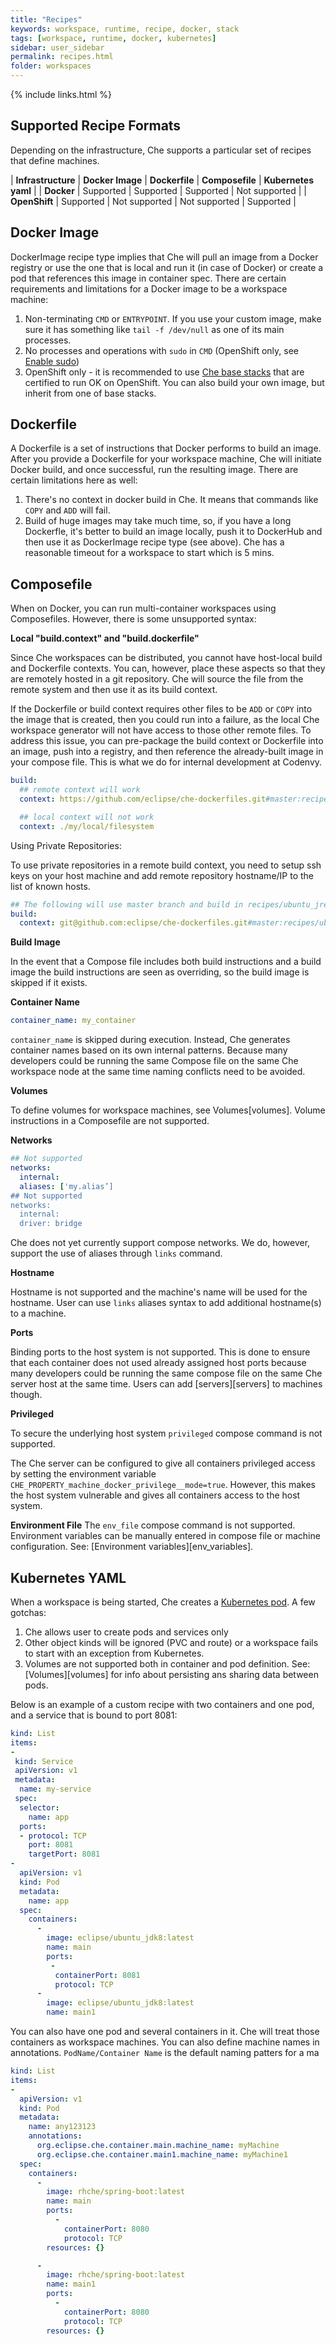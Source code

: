```yaml
---
title: "Recipes"
keywords: workspace, runtime, recipe, docker, stack
tags: [workspace, runtime, docker, kubernetes]
sidebar: user_sidebar
permalink: recipes.html
folder: workspaces
---
```


{% include links.html %}

## Supported Recipe Formats

Depending on the infrastructure, Che supports a particular set of recipes that define machines.

| **Infrastructure**     | **Docker Image**  | **Dockerfile**     | **Composefile**   | **Kubernetes yaml** |
| **Docker**             | Supported         | Supported          | Supported         | Not supported       |
| **OpenShift**          | Supported         | Not supported      | Not supported     | Supported           |

## Docker Image

DockerImage recipe type implies that Che will pull an image from a Docker registry or use the one that is local and run it (in case of Docker) or create a pod that references this image in container spec. There are certain requirements and limitations for a Docker image to be a workspace machine:

1. Non-terminating `CMD` or `ENTRYPOINT`. If you use your custom image, make sure it has something like `tail -f /dev/null` as one of its main processes.
2. No processes and operations with `sudo` in `CMD` (OpenShift only, see [Enable sudo](openshift-cnfig#enable-ssh-and-sudo))
3. OpenShift only - it is recommended to use [Che base stacks](https://github.com/eclipse/che-dockerfiles/tree/master/recipes/stack-base) that are certified to run OK on OpenShift. You can also build your own image, but inherit from one of base stacks.

## Dockerfile

A Dockerfile is a set of instructions that Docker performs to build an image. After you provide a Dockerfile for your workspace machine, Che will initiate Docker build, and once successful, run the resulting image. There are certain limitations here as well:

1. There's no context in docker build in Che. It means that commands like `COPY` and `ADD` will fail.
2. Build of huge images may take much time, so, if you have a long Dockerfle, it's better to build an image locally, push it to DockerHub and then use it as DockerImage recipe type (see above). Che has a reasonable timeout for a workspace to start which is 5 mins.

## Composefile

When on Docker, you can run multi-container workspaces using Composefiles. However, there is some unsupported syntax:

**Local "build.context" and "build.dockerfile"**

Since Che workspaces can be distributed, you cannot have host-local build and Dockerfile contexts. You can, however, place these aspects so that they are remotely hosted in a git repository. Che will source the file from the remote system and then use it as its build context.

If the Dockerfile or build context requires other files to be `ADD` or `COPY` into the image that is created, then you could run into a failure, as the local Che workspace generator will not have access to those other remote files. To address this issue, you can pre-package the build context or Dockerfile into an image, push into a registry, and then reference the already-built image in your compose file. This is what we do for internal development at Codenvy.

```yaml  
build:
  ## remote context will work
  context: https://github.com/eclipse/che-dockerfiles.git#master:recipes/stack-base/ubuntu

  ## local context will not work
  context: ./my/local/filesystem
```

Using Private Repositories:

To use private repositories in a remote build context, you need to setup ssh keys on your host machine and add remote repository hostname/IP to the list of known hosts.

```yaml  
## The following will use master branch and build in recipes/ubuntu_jre folder
build:
  context: git@github.com:eclipse/che-dockerfiles.git#master:recipes/ubuntu_jre
```

**Build Image**

In the event that a Compose file includes both build instructions and a build image the build instructions are seen as overriding, so the build image is skipped if it exists.

**Container Name**

```yaml  
container_name: my_container
```

`container_name` is skipped during execution. Instead, Che generates container names based on its own internal patterns. Because many developers could be running the same Compose file on the same Che workspace node at the same time naming conflicts need to be avoided.

**Volumes**

To define volumes for workspace machines, see Volumes[volumes]. Volume instructions in a Composefile are not supported.

**Networks**

```yaml  
## Not supported
networks:
  internal:
  aliases: ['my.alias’]
## Not supported
networks:
  internal:
  driver: bridge
```

Che does not yet currently support compose networks. We do, however, support the use of aliases through `links` command.

**Hostname**

Hostname is not supported and the machine's name will be used for the hostname. User can use `links` aliases syntax to add additional hostname(s) to a machine.

**Ports**

Binding ports to the host system is not supported. This is done to ensure that each container does not used already assigned host ports because many developers could be running the same compose file on the same Che server host at the same time. Users can add [servers][servers] to machines though.  

**Privileged**

To secure the underlying host system `privileged` compose command is not supported.

The Che server can be configured to give all containers privileged access by setting the environment variable `CHE_PROPERTY_machine_docker_privilege__mode=true`. However, this makes the host system vulnerable and gives all containers access to the host system.

**Environment File**
The `env_file` compose command is not supported. Environment variables can be manually entered in compose file or machine configuration. See: [Environment variables][env_variables].

## Kubernetes YAML

When a workspace is being started, Che creates a [Kubernetes pod](https://kubernetes.io/docs/concepts/workloads/pods/pod/). A few gotchas:

1. Che allows user to create pods and services only
2. Other object kinds will be ignored (PVC and route) or a workspace fails to start with an exception from Kubernetes.
2. Volumes are not supported both in container and pod definition. See: [Volumes][volumes] for info about persisting ans sharing data between pods.

Below is an example of a custom recipe with two containers and one pod, and a service that is bound to port 8081:

```yaml
kind: List
items:
-
 kind: Service
 apiVersion: v1
 metadata:
  name: my-service
 spec:
  selector:
    name: app
  ports:
  - protocol: TCP
    port: 8081
    targetPort: 8081
-
  apiVersion: v1
  kind: Pod
  metadata:
    name: app
  spec:
    containers:
      -
        image: eclipse/ubuntu_jdk8:latest
        name: main
        ports:
         -
          containerPort: 8081
          protocol: TCP
      -
        image: eclipse/ubuntu_jdk8:latest
        name: main1
```

You can also have one pod and several containers in it. Che will treat those containers as workspace machines. You can also define machine names in annotations. `PodName/Container Name` is the default naming patters for a ma


```yaml
kind: List
items:
-
  apiVersion: v1
  kind: Pod
  metadata:
    name: any123123
    annotations:
      org.eclipse.che.container.main.machine_name: myMachine
      org.eclipse.che.container.main1.machine_name: myMachine1
  spec:
    containers:
      -
        image: rhche/spring-boot:latest
        name: main
        ports:
          -
            containerPort: 8080
            protocol: TCP
        resources: {}

      -
        image: rhche/spring-boot:latest
        name: main1
        ports:
          -
            containerPort: 8080
            protocol: TCP
        resources: {}
```
